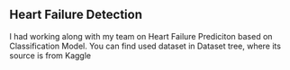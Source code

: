 ## Heart Failure Detection
I had working along with my team on Heart Failure Prediciton based on Classification Model.
You can find used dataset in Dataset tree, where its source is from Kaggle

